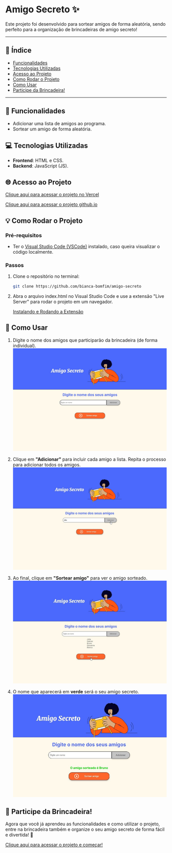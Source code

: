 # Amigo Secreto ✨

Este projeto foi desenvolvido para sortear amigos de forma aleatória, sendo perfeito para a organização de brincadeiras de amigo secreto!

---

## 📌 Índice
- [Funcionalidades](#-funcionalidades)
- [Tecnologias Utilizadas](#-tecnologias-utilizadas)
- [Acesso ao Projeto](#-acesso-ao-projeto)
- [Como Rodar o Projeto](#-como-rodar-o-projeto)
- [Como Usar](#-como-usar)
- [Participe da Brincadeira!](#-participe-da-brincadeira)

---

## 📝 Funcionalidades

- Adicionar uma lista de amigos ao programa.
- Sortear um amigo de forma aleatória.

## 💻 Tecnologias Utilizadas

- **Frontend**: HTML e CSS.
- **Backend**: JavaScript (JS).

## 🌐 Acesso ao Projeto

[Clique aqui para acessar o projeto no Vercel](https://amigo-secreto-seven-omega.vercel.app/) 

[Clique aqui para acessar o projeto github.io](https://bianca-bomfim.github.io/amigo-secreto/)


## 💡 Como Rodar o Projeto


### Pré-requisitos

- Ter o [Visual Studio Code (VSCode)](https://code.visualstudio.com/) instalado, caso queira visualizar o código localmente.

### Passos

1. Clone o repositório no terminal:
   ```bash
   git clone https://github.com/bianca-bomfim/amigo-secreto
   ``` 

2. Abra o arquivo index.html no Visual Studio Code e use a extensão "Live Server" para rodar o projeto em um navegador.

    [Instalando e Rodando a Extensão](https://marketplace.visualstudio.com/items?itemName=ritwickdey.LiveServer) 
   


## 👥 Como Usar


1. Digite o nome dos amigos que participarão da brincadeira (de forma individual).
![Tela inicial do Projeto](./imagens/amigo-1.jpg)

2. Clique em **"Adicionar"** para incluir cada amigo a lista. Repita o processo para adicionar todos os amigos.
![Digitando o nome](./imagens/amigo-2.jpg)

3. Ao final, clique em **"Sortear amigo"** para ver o amigo sorteado.
![Adicionando os amigos](./imagens/amigo-3.jpg)

4. O nome que aparecerá em **verde** será o seu amigo secreto.
![Resultado do sorteio](./imagens/amigo-4.jpg)

## 🎉 Participe da Brincadeira!

Agora que você já aprendeu as funcionalidades e como utilizar o projeto, entre na brincadeira também e organize o seu amigo secreto de forma fácil e divertida! 🎁

[Clique aqui para acessar o projeto e começar!](https://amigo-secreto-seven-omega.vercel.app/)
